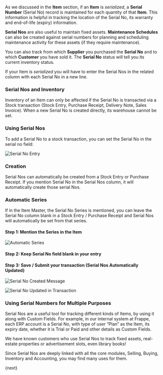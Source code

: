 As we discussed in the **Item** section, if an **Item** is _serialized_, a
**Serial Number** (Serial No) record is maintained for each quantity of that
**Item**. This information is helpful in tracking the location of the Serial
No, its warranty and end-of-life (expiry) information.

**Serial Nos** are also useful to maintain fixed assets. **Maintenance Schedules** can also be created against serial numbers for planning and scheduling maintenance activity for these assets (if they require maintenance).

You can also track from which **Supplier** you purchased the **Serial No** and
to which **Customer** you have sold it. The **Serial No** status will tell you
its current inventory status.

If your Item is _serialized_ you will have to enter the Serial Nos in the
related column with each Serial No in a new line.

### Serial Nos and Inventory

Inventory of an Item can only be affected if the Serial No is transacted via a
Stock transaction (Stock Entry, Purchase Receipt, Delivery Note, Sales
Invoice). When a new Serial No is created directly, its warehouse cannot be
set.

### Using Serial Nos

To add a Serial No to a stock transaction, you can set the Serial No in the
serial no field:

![Serial No Entry](/assets/manual_erpnext_com/old_images/erpnext/serial-no-entry.png)

### Creation

Serial Nos can automatically be created from a Stock Entry or Purchase
Receipt. If you mention Serial No in the Serial Nos column, it will
automatically create those serial Nos.

### Automatic Series

If in the Item Master, the Serial No Series is mentioned, you can leave the
Serial No column blank in a Stock Entry / Purchase Receipt and Serial Nos will
automatically be set from that series.

#### Step 1: Mention the Series in the Item

![Automatic Series](/assets/manual_erpnext_com/old_images/erpnext/item-serial-no-series.png)

#### Step 2: Keep Serial No field blank in your entry

#### Step 3: Save / Submit your transaction (Serial Nos Automatically Updated)

![Serial No Created Message](/assets/manual_erpnext_com/old_images/erpnext/serial-no-auto-1.png)

![Serial No Updated in Transaction](/assets/manual_erpnext_com/old_images/erpnext/serial-no-auto-2.png)

### Using Serial Numbers for Multiple Purposes  

Serial Nos are a useful tool for tracking different kinds of Items, by using
it along with Custom Fields. For example, in our internal system at Frappe,
each ERP account is a Serial No, with type of user “Plan” as the Item, its
expiry date, whether it is Trial or Paid and other details as Custom Fields.

We have known customers who use Serial Nos to track fixed assets, real-estate
properties or advertisement slots, even library books!

Since Serial Nos are deeply linked with all the core modules, Selling, Buying,
Inventory and Accounting, you may find many uses for them.

{next}
